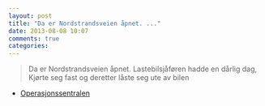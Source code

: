 ```yaml
---
layout: post
title: "Da er Nordstrandsveien åpnet. ..."
date: 2013-08-08 10:07
comments: true
categories: 
---
```


> Da er Nordstrandsveien åpnet. Lastebilsjåføren hadde en dårlig dag, Kjørte seg fast og deretter låste seg ute av bilen
- [Operasjonssentralen](https://www.twitter.com/oslopolitiops/status/365519607257251840?p=v)
